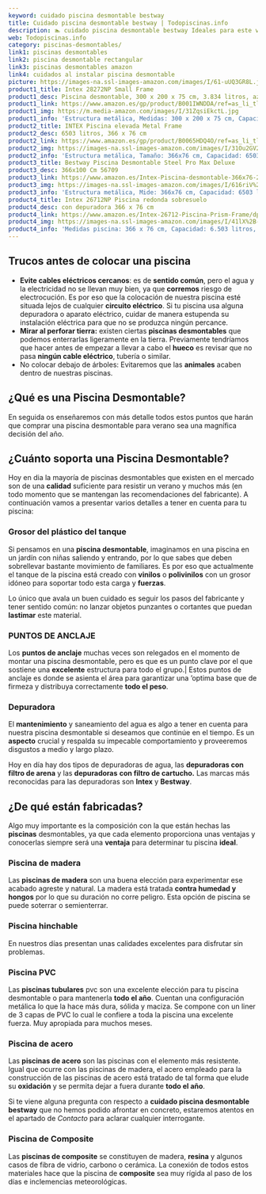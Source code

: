 ```yaml
---
keyword: cuidado piscina desmontable bestway
title: Cuidado piscina desmontable bestway | Todopiscinas.info
description: 🏊 cuidado piscina desmontable bestway Ideales para este verano 2021. Aquí puedes comprar cuidado piscina desmontable bestway y comparar con otras similares. No dejes escapar cuidado piscina desmontable bestway a un precio realmente tentador.
web: Todopiscinas.info
category: piscinas-desmontables/
link1: piscinas desmontables
link2: piscina desmontable rectangular
link3: piscinas desmontables amazon
link4: cuidados al instalar piscina desmontable
picture: https://images-na.ssl-images-amazon.com/images/I/61-uUQ3GR8L.jpg
product1_title: Intex 28272NP Small Frame
product1_desc: Piscina desmontable, 300 x 200 x 75 cm, 3.834 litros, azul
product1_link: https://www.amazon.es/gp/product/B001IWNDDA/ref=as_li_tl?ie=UTF8&camp=3638&creative=24630&creativeASIN=B001IWNDDA&linkCode=as2&tag=todopiscinas0e-21&linkId=25b9d647487c889cb6ef56ed63f50ca1
product1_img: https://m.media-amazon.com/images/I/31ZqsiEkctL.jpg
product1_info: 'Estructura metálica, Medidas: 300 x 200 x 75 cm, Capacidad: 3.834 litros, Para 6 personas (+ 6 años), Fácil montaje, Forma rectangular'
product2_title: INTEX Piscina elevada Metal Frame
product2_desc: 6503 litros, 366 x 76 cm
product2_link: https://www.amazon.es/gp/product/B0065HDQ4O/ref=as_li_tl?ie=UTF8&camp=3638&creative=24630&creativeASIN=B0065HDQ4O&linkCode=as2&tag=todopiscinas0e-21&linkId=ed2430e3ba564d3527ee103df33ed7b3
product2_img: https://images-na.ssl-images-amazon.com/images/I/31Ou2GV2SAL.jpg
product2_info: 'Estructura metálica, Tamaño: 366x76 cm, Capacidad: 6503 litros, Forma circular, De 4 a 7 personas (+6 años)'
product3_title: Bestway Piscina Desmontable Steel Pro Max Deluxe
product3_desc: 366x100 Cm 56709
product3_link: https://www.amazon.es/Intex-Piscina-desmontable-366x76-28210NP/dp/B0065HDQ4O?__mk_es_ES=%C3%85M%C3%85%C5%BD%C3%95%C3%91&crid=25UQGV9HG2INI&dchild=1&keywords=piscinas+desmontables&qid=1615854176&sprefix=piscinas+dem%2Caps%2C201&sr=8-5&linkCode=ll1&tag=todopiscinas0e-21&linkId=34f200977c6cbaab1f3f4d9ac0e64755&language=es_ES&ref_=as_li_ss_tl
product3_img: https://images-na.ssl-images-amazon.com/images/I/616riV%2BiY3L.jpg
product3_info: 'Estructura metálica, Mide: 366x76 cm, Capacidad: 6503 litros, De 4 a 7 personas mayores de 6 años, Forma circular, Tecnología Super-Tough'
product4_title: Intex 26712NP Piscina redonda sobresuelo
product4_desc: con depuradora 366 x 76 cm
product4_link: https://www.amazon.es/Intex-26712-Piscina-Prism-Frame/dp/B07FB823GL?__mk_es_ES=%C3%85M%C3%85%C5%BD%C3%95%C3%91&dchild=1&keywords=piscinas+desmontables+con+depuradora&qid=1615936418&sr=8-5&linkCode=ll1&tag=todopiscinas0e-21&linkId=d98699de7830cd471766fa1daa36de34&language=es_ES&ref_=as_li_ss_tl
product4_img: https://images-na.ssl-images-amazon.com/images/I/41lX%2B-YpibL.jpg
product4_info: 'Medidas piscina: 366 x 76 cm, Capacidad: 6.503 litros, Incluye depuradora de cartucha A, Lona resistente triple capa'
---
```



<brand-panel :title=product1_title :desc=product1_desc :img=product1_img :link=product1_link></brand-panel>


## Trucos antes de colocar una piscina



*   **Evite cables eléctricos cercanos**: es de **sentido común**, pero el agua y la electricidad no se llevan muy bien, ya que **corremos** riesgo de electrocución. Es por eso que la colocación de nuestra piscina esté situada lejos de cualquier **circuito eléctrico**. Si tu piscina usa alguna depuradora o aparato eléctrico, cuidar de manera estupenda su instalación eléctrica para que no se produzca ningún percance.
*   **Mirar al perforar tierra:** existen ciertas **piscinas desmontables** que podemos enterrarlas ligeramente en la tierra. Previamente tendríamos que hacer antes de empezar a llevar a cabo el **hueco** es revisar que no pasa **ningún cable eléctrico**, tubería o similar.
*   No colocar debajo de árboles: Evitaremos que las **animales** acaben dentro de nuestras piscinas.
## ¿Qué es una Piscina Desmontable?



En seguida os enseñaremos con más detalle todos estos puntos que harán que comprar una piscina desmontable para verano sea una magnífica decisión del año.

<external-banner></external-banner>



## ¿Cuánto soporta una Piscina Desmontable?

Hoy en dia la mayoría de piscinas desmontables que existen en el mercado son de una **calidad** suficiente para resistir un verano y muchos más (en todo momento que se mantengan las recomendaciones del fabricante). A continuación vamos a presentar varios detalles a tener en cuenta para tu piscina:


### Grosor del plástico del tanque

Si pensamos en una **piscina desmontable**, imaginamos en una piscina en un jardín con niñas saliendo y entrando, por lo que sabes que deben sobrellevar bastante movimiento de familiares. Es por eso que actualmente el tanque de la piscina está creado con **vinilos** o **polivinilos** con un grosor idóneo para soportar todo esta carga y **fuerzas**.

Lo único que avala un	 buen cuidado es seguir los pasos del fabricante y tener sentido común: no lanzar objetos punzantes o cortantes que puedan **lastimar** este material.


### PUNTOS DE ANCLAJE

Los **puntos de anclaje** muchas veces son relegados en el momento de montar una piscina desmontable, pero  es que es un punto clave por el que sostiene una **excelente** estructura para todo el grupo.| Estos puntos de anclaje es donde se asienta el área para garantizar una ’optima base que de firmeza y distribuya correctamente **todo el peso**.


### Depuradora

El **mantenimiento** y saneamiento del agua es algo a tener en cuenta para nuestra piscina desmontable si deseamos que continúe en el tiempo. Es un **aspecto** crucial y respalda su impecable comportamiento y proveeremos disgustos a medio y largo plazo.

Hoy en día hay dos tipos de depuradoras de agua, las **depuradoras con filtro de arena** y  las **depuradoras** **con filtro de cartucho.** Las marcas más reconocidas para las depuradoras son **Intex** y **Bestway**.


## ¿De qué  están fabricadas?

Algo muy importante es la composición con la que están hechas las **piscinas** desmontables, ya que cada elemento proporciona unas ventajas y conocerlas siempre será una **ventaja** para determinar tu piscina **ideal**.


### Piscina de madera

Las **piscinas de madera** son una buena elección para experimentar ese acabado agreste y natural. La madera está tratada **contra humedad y hongos** por lo que su duración no corre peligro. Esta opción de piscina se puede soterrar o semienterrar.


### Piscina hinchable

 En nuestros días presentan unas calidades excelentes para disfrutar sin problemas.


### Piscina  PVC

Las **piscinas tubulares** pvc son una excelente elección para tu piscina desmontable o para mantenerla **todo el año**. Cuentan una configuración metálica lo que la hace más dura, sólida y maciza. Se compone con un liner de 3 capas de PVC lo cual le confiere a toda la piscina una excelente fuerza. Muy apropiada para muchos meses.


### Piscina de acero

Las **piscinas de acero** son las piscinas con el elemento más resistente. Igual que ocurre con las piscinas de madera, el acero empleado para la construcción de las piscinas de acero está tratado de tal forma que elude su **oxidación** y se permita dejar a fuera durante **todo el año**.

Si te viene alguna pregunta con respecto a **cuidado piscina desmontable bestway** que no hemos podido afrontar en concreto, estaremos atentos en el apartado de _Contacto_ para aclarar cualquier interrogante.


### Piscina de Composite

Las **piscinas de composite** se constituyen de madera, **resina** y algunos casos de fibra de vidrio, carbono o cerámica. La conexión de todos estos materiales hace que la piscina de **composite** sea muy rígida al paso de los días e inclemencias meteorológicas.

<stats-list :link1=link1 :link2=link2 :link3=link3 :link4=link4 :category=category></stats-list>